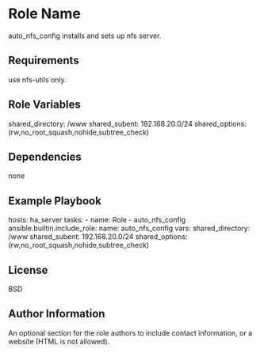 Role Name
=========

auto_nfs_config installs and sets up nfs server.

Requirements
------------

use nfs-utils only.

Role Variables
--------------

shared_directory: /www
shared_subent: 192.168.20.0/24
shared_options: (rw,no_root_squash,nohide,subtree_check)

Dependencies
------------

none

Example Playbook
----------------

  hosts: ha_server
  tasks:
    - name: Role - auto_nfs_config
      ansible.builtin.include_role:
        name: auto_nfs_config
      vars:
        shared_directory: /www
        shared_subent: 192.168.20.0/24
        shared_options: (rw,no_root_squash,nohide,subtree_check)

License
-------

BSD

Author Information
------------------

An optional section for the role authors to include contact information, or a website (HTML is not allowed).
